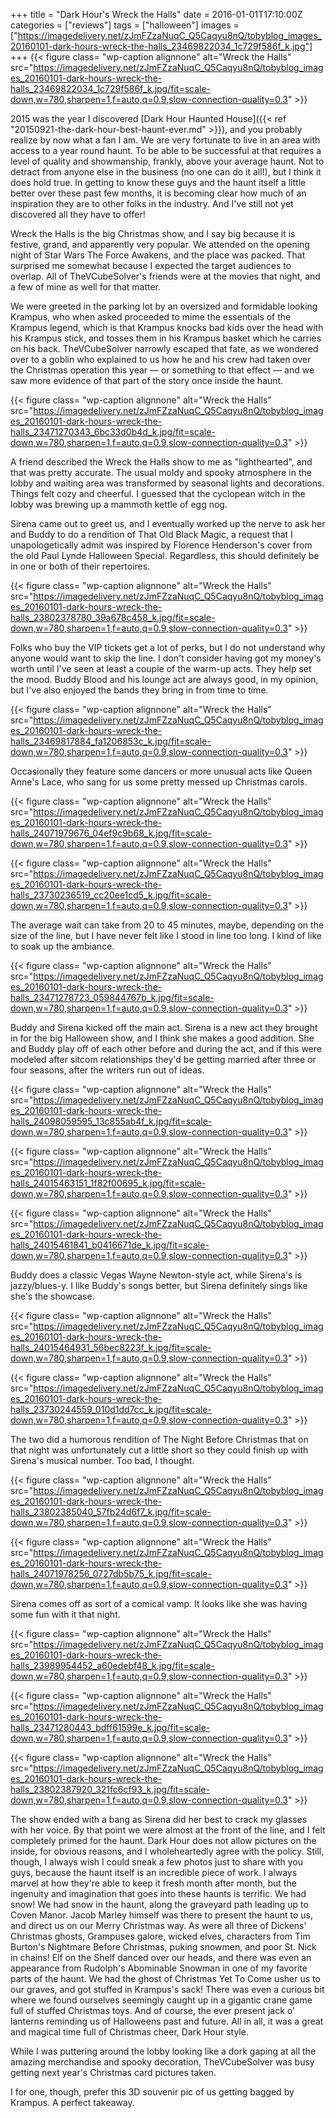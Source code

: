 +++
title = "Dark Hour's Wreck the Halls"
date = 2016-01-01T17:10:00Z
categories = ["reviews"]
tags = ["halloween"]
images = ["https://imagedelivery.net/zJmFZzaNuqC_Q5Caqyu8nQ/tobyblog_images_20160101-dark-hours-wreck-the-halls_23469822034_1c729f586f_k.jpg"]
+++
{{< figure class= "wp-caption alignnone" alt="Wreck the Halls" src="https://imagedelivery.net/zJmFZzaNuqC_Q5Caqyu8nQ/tobyblog_images_20160101-dark-hours-wreck-the-halls_23469822034_1c729f586f_k.jpg/fit=scale-down,w=780,sharpen=1,f=auto,q=0.9,slow-connection-quality=0.3" >}}

2015 was the year I discovered [Dark Hour Haunted House]({{< ref "20150921-the-dark-hour-best-haunt-ever.md" >}}), and you probably realize by now what a fan I am. We are very fortunate to live in an area with access to a year round haunt. To be able to be successful at that requires a level of quality and showmanship, frankly, above your average haunt. Not to detract from anyone else in the business (no one can do it all!), but I think it does hold true. In getting to know these guys and the haunt itself a little better over these past few months, it is becoming clear how much of an inspiration they are to other folks in the industry. And I've still not yet discovered all they have to offer!

<!--more-->

Wreck the Halls is the big Christmas show, and I say big because it is festive, grand, and apparently very popular. We attended on the opening night of Star Wars The Force Awakens, and the place was packed. That surprised me somewhat because I expected the target audiences to overlap. All of TheVCubeSolver's friends were at the movies that night, and a few of mine as well for that matter.

We were greeted in the parking lot by an oversized and formidable looking Krampus, who when asked proceeded to mime the essentials of the Krampus legend, which is that Krampus knocks bad kids over the head with his Krampus stick, and tosses them in his Krampus basket which he carries on his back. TheVCubeSolver narrowly escaped that fate, as we wondered over to a goblin who explained to us how he and his crew had taken over the Christmas operation this year — or something to that effect — and we saw more evidence of that part of the story once inside the haunt.

{{< figure class= "wp-caption alignnone" alt="Wreck the Halls" src="https://imagedelivery.net/zJmFZzaNuqC_Q5Caqyu8nQ/tobyblog_images_20160101-dark-hours-wreck-the-halls_23471270343_6bc33d0b4d_k.jpg/fit=scale-down,w=780,sharpen=1,f=auto,q=0.9,slow-connection-quality=0.3" >}}

A friend described the Wreck the Halls show to me as "lighthearted", and that was pretty accurate. The usual moldy and spooky atmosphere in the lobby and waiting area was transformed by seasonal lights and decorations. Things felt cozy and cheerful. I guessed that the cyclopean witch in the lobby was brewing up a mammoth kettle of egg nog.

Sirena came out to greet us, and I eventually worked up the nerve to ask her and Buddy to do a rendition of That Old Black Magic, a request that I unapologetically admit was inspired by Florence Henderson's cover from the old Paul Lynde Halloween Special. Regardless, this should definitely be in one or both of their repertoires.

{{< figure class= "wp-caption alignnone" alt="Wreck the Halls" src="https://imagedelivery.net/zJmFZzaNuqC_Q5Caqyu8nQ/tobyblog_images_20160101-dark-hours-wreck-the-halls_23802378780_39a678c458_k.jpg/fit=scale-down,w=780,sharpen=1,f=auto,q=0.9,slow-connection-quality=0.3" >}}

Folks who buy the VIP tickets get a lot of perks, but I do not understand why anyone would want to skip the line. I don't consider having got my money's worth until I've seen at least a couple of the warm-up acts. They help set the mood. Buddy Blood and his lounge act are always good, in my opinion, but I've also enjoyed the bands they bring in from time to time.

{{< figure class= "wp-caption alignnone" alt="Wreck the Halls" src="https://imagedelivery.net/zJmFZzaNuqC_Q5Caqyu8nQ/tobyblog_images_20160101-dark-hours-wreck-the-halls_23469817884_fa1206853c_k.jpg/fit=scale-down,w=780,sharpen=1,f=auto,q=0.9,slow-connection-quality=0.3" >}}

Occasionally they feature some dancers or more unusual acts like Queen Anne's Lace, who sang for us some pretty messed up Christmas carols. 

{{< figure class= "wp-caption alignnone" alt="Wreck the Halls" src="https://imagedelivery.net/zJmFZzaNuqC_Q5Caqyu8nQ/tobyblog_images_20160101-dark-hours-wreck-the-halls_24071979676_04ef9c9b68_k.jpg/fit=scale-down,w=780,sharpen=1,f=auto,q=0.9,slow-connection-quality=0.3" >}}

{{< figure class= "wp-caption alignnone" alt="Wreck the Halls" src="https://imagedelivery.net/zJmFZzaNuqC_Q5Caqyu8nQ/tobyblog_images_20160101-dark-hours-wreck-the-halls_23730236519_cc20ee1cd5_k.jpg/fit=scale-down,w=780,sharpen=1,f=auto,q=0.9,slow-connection-quality=0.3" >}}

The average wait can take from 20 to 45 minutes, maybe, depending on the size of the line, but I have never felt like I stood in line too long. I kind of like to soak up the ambiance.

{{< figure class= "wp-caption alignnone" alt="Wreck the Halls" src="https://imagedelivery.net/zJmFZzaNuqC_Q5Caqyu8nQ/tobyblog_images_20160101-dark-hours-wreck-the-halls_23471278723_059844767b_k.jpg/fit=scale-down,w=780,sharpen=1,f=auto,q=0.9,slow-connection-quality=0.3" >}}

Buddy and Sirena kicked off the main act. Sirena is a new act they brought in for the big Halloween show, and I think she makes a good addition. She and Buddy play off of each other before and during the act, and if this were modeled after sitcom relationships they'd be getting married after three or four seasons, after the writers run out of ideas.

{{< figure class= "wp-caption alignnone" alt="Wreck the Halls" src="https://imagedelivery.net/zJmFZzaNuqC_Q5Caqyu8nQ/tobyblog_images_20160101-dark-hours-wreck-the-halls_24098059595_13c855ab4f_k.jpg/fit=scale-down,w=780,sharpen=1,f=auto,q=0.9,slow-connection-quality=0.3" >}}

{{< figure class= "wp-caption alignnone" alt="Wreck the Halls" src="https://imagedelivery.net/zJmFZzaNuqC_Q5Caqyu8nQ/tobyblog_images_20160101-dark-hours-wreck-the-halls_24015463151_1f82f00695_k.jpg/fit=scale-down,w=780,sharpen=1,f=auto,q=0.9,slow-connection-quality=0.3" >}}

{{< figure class= "wp-caption alignnone" alt="Wreck the Halls" src="https://imagedelivery.net/zJmFZzaNuqC_Q5Caqyu8nQ/tobyblog_images_20160101-dark-hours-wreck-the-halls_24015461841_b0416671de_k.jpg/fit=scale-down,w=780,sharpen=1,f=auto,q=0.9,slow-connection-quality=0.3" >}}

Buddy does a classic Vegas Wayne Newton-style act, while Sirena's is jazzy/blues-y. I like Buddy's songs better, but Sirena definitely sings like she's the showcase.

{{< figure class= "wp-caption alignnone" alt="Wreck the Halls" src="https://imagedelivery.net/zJmFZzaNuqC_Q5Caqyu8nQ/tobyblog_images_20160101-dark-hours-wreck-the-halls_24015464931_56bec8223f_k.jpg/fit=scale-down,w=780,sharpen=1,f=auto,q=0.9,slow-connection-quality=0.3" >}}

{{< figure class= "wp-caption alignnone" alt="Wreck the Halls" src="https://imagedelivery.net/zJmFZzaNuqC_Q5Caqyu8nQ/tobyblog_images_20160101-dark-hours-wreck-the-halls_23730244559_010d1dd7cc_k.jpg/fit=scale-down,w=780,sharpen=1,f=auto,q=0.9,slow-connection-quality=0.3" >}}

The two did a humorous rendition of The Night Before Christmas that on that night was unfortunately cut a little short so they could finish up with Sirena's musical number. Too bad, I thought.

{{< figure class= "wp-caption alignnone" alt="Wreck the Halls" src="https://imagedelivery.net/zJmFZzaNuqC_Q5Caqyu8nQ/tobyblog_images_20160101-dark-hours-wreck-the-halls_23802385040_57fb24d6f7_k.jpg/fit=scale-down,w=780,sharpen=1,f=auto,q=0.9,slow-connection-quality=0.3" >}}

{{< figure class= "wp-caption alignnone" alt="Wreck the Halls" src="https://imagedelivery.net/zJmFZzaNuqC_Q5Caqyu8nQ/tobyblog_images_20160101-dark-hours-wreck-the-halls_24071978256_0727db5b75_k.jpg/fit=scale-down,w=780,sharpen=1,f=auto,q=0.9,slow-connection-quality=0.3" >}}

Sirena comes off as sort of a comical vamp. It looks like she was having some fun with it that night.

{{< figure class= "wp-caption alignnone" alt="Wreck the Halls" src="https://imagedelivery.net/zJmFZzaNuqC_Q5Caqyu8nQ/tobyblog_images_20160101-dark-hours-wreck-the-halls_23989954452_a60edebf48_k.jpg/fit=scale-down,w=780,sharpen=1,f=auto,q=0.9,slow-connection-quality=0.3" >}}

{{< figure class= "wp-caption alignnone" alt="Wreck the Halls" src="https://imagedelivery.net/zJmFZzaNuqC_Q5Caqyu8nQ/tobyblog_images_20160101-dark-hours-wreck-the-halls_23471280443_bdff61599e_k.jpg/fit=scale-down,w=780,sharpen=1,f=auto,q=0.9,slow-connection-quality=0.3" >}}

{{< figure class= "wp-caption alignnone" alt="Wreck the Halls" src="https://imagedelivery.net/zJmFZzaNuqC_Q5Caqyu8nQ/tobyblog_images_20160101-dark-hours-wreck-the-halls_23802387920_321fc6cf93_k.jpg/fit=scale-down,w=780,sharpen=1,f=auto,q=0.9,slow-connection-quality=0.3" >}}

The show ended with a bang as Sirena did her best to crack my glasses with her voice. By that point we were almost at the front of the line, and I felt completely primed for the haunt. Dark Hour does not allow pictures on the inside, for obvious reasons, and I wholeheartedly agree with the policy. Still, though, I always wish I could sneak a few photos just to share with you guys, because the haunt itself is an incredible piece of work. I always marvel at how they're able to keep it fresh month after month, but the ingenuity and imagination that goes into these haunts is terrific. We had snow! We had snow in the haunt, along the graveyard path leading up to Coven Manor. Jacob Marley himself was there to present the haunt to us, and direct us on our Merry Christmas way. As were all three of Dickens' Christmas ghosts, Grampuses galore, wicked elves, characters from Tim Burton's Nightmare Before Christmas, puking snowmen, and poor St. Nick in chains! Elf on the Shelf danced over our heads, and there was even an appearance from Rudolph's Abominable Snowman in one of my favorite parts of the haunt. We had the ghost of Christmas Yet To Come usher us to our graves, and got stuffed in Krampus's sack! There was even a curious bit where we found ourselves seemingly caught up in a gigantic crane game full of stuffed Christmas toys. And of course, the ever present jack o' lanterns reminding us of Halloweens past and future. All in all, it was a great and magical time full of Christmas cheer, Dark Hour style.

While I was puttering around the lobby looking like a dork gaping at all the amazing merchandise and spooky decoration, TheVCubeSolver was busy getting next year's Christmas card pictures taken.

I for one, though, prefer this 3D souvenir pic of us getting bagged by Krampus. A perfect takeaway.
